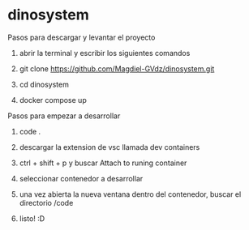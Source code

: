 # dinosystem

Pasos para descargar y levantar el proyecto

1. abrir la terminal y escribir los siguientes comandos

2. git clone https://github.com/Magdiel-GVdz/dinosystem.git

3. cd dinosystem

3. docker compose up

Pasos para empezar a desarrollar

1. code .

2. descargar la extension de vsc llamada dev containers

3. ctrl + shift + p y buscar Attach to runing container

4. seleccionar contenedor a desarrollar

5. una vez abierta la nueva ventana dentro del contenedor, buscar el directorio /code

6. listo! :D